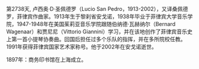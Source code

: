 第2738天, 卢西奥·D·圣佩德罗（Lucio San Pedro，1913-2002），又译桑佩德罗，菲律宾作曲家。1913年生于黎刹省安戈诺，1938年毕业于菲律宾大学音乐学院，1947-1948年在美国茱莉亚音乐学院跟随伯纳德·瓦赫纳尔（Bernard Wagenaar）和贾尼尼（Vittorio Giannini）学习，并在该地创作了菲律宾音乐史上第一首小提琴协奏曲。回国后担任过多个乐队的指挥，并在多所院校任教。1991年获得菲律宾国家艺术家称号。他于2002年在安戈诺逝世。

1897年：商务印书馆在上海成立。